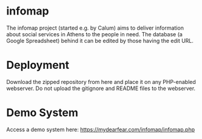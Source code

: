 # infomap
The infomap project (started e.g. by Calum) aims to deliver information about social services in Athens to the people in need. The database (a Google Spreadsheet) behind it can be edited by those having the edit URL.

# Deployment
Download the zipped repository from here and place it on any PHP-enabled webserver. Do not upload the gitignore and README files to the webserver.

# Demo System
Access a demo system here: https://mydearfear.com/infomap/infomap.php